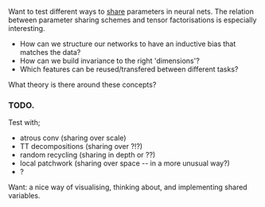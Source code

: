 Want to test different ways to <u>share</u> parameters in neural nets.
The relation between parameter sharing schemes and tensor factorisations is especially
interesting.

* How can we structure our networks to have an inductive bias that matches the data?
* How can we build invariance to the right 'dimensions'?
* Which features can be reused/transfered between different tasks?

What theory is there around these concepts?

### TODO.

Test with;

* atrous conv (sharing over scale)
* TT decompositions (sharing over ?!?)
* random recycling (sharing in depth or ??)
* local patchwork (sharing over space -- in a more unusual way?)
* ?

Want: a nice way of visualising, thinking about, and implementing shared variables.
